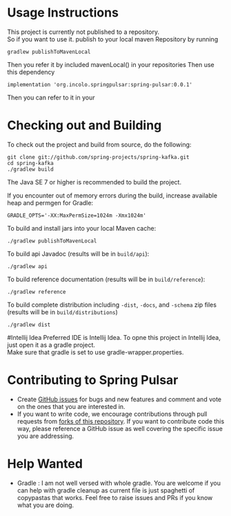 # Usage Instructions
This project is currently not published to a repository. <br>
So if you want to use it.
publish to your local maven Repository by running

    gradlew publishToMavenLocal
    
Then you refer it by included mavenLocal() in your repositories
Then use this dependency

    implementation 'org.incolo.springpulsar:spring-pulsar:0.0.1'

Then you can refer to it in your

# Checking out and Building

To check out the project and build from source, do the following:

    git clone git://github.com/spring-projects/spring-kafka.git
    cd spring-kafka
    ./gradlew build

The Java SE 7 or higher is recommended to build the project.

If you encounter out of memory errors during the build, increase available heap and permgen for Gradle:

    GRADLE_OPTS='-XX:MaxPermSize=1024m -Xmx1024m'

To build and install jars into your local Maven cache:

    ./gradlew publishToMavenLocal
    


To build api Javadoc (results will be in `build/api`):

    ./gradlew api

To build reference documentation (results will be in `build/reference`):

    ./gradlew reference

To build complete distribution including `-dist`, `-docs`, and `-schema` zip files (results will be in `build/distributions`)

    ./gradlew dist
    
#Intellij Idea
Preferred IDE is Intellij Idea.
To opne this project in Intellij Idea, just open it as a gradle project.<br> 
Make sure that gradle is set to use gradle-wrapper.properties.

# Contributing to Spring Pulsar

* Create [GitHub issues](https://github.com/charvakcpatel007/spring-pulsar/issues) for bugs and new features and comment and vote on the ones that you are interested in.
* If you want to write code, we encourage contributions through pull requests from [forks of this repository](https://help.github.com/forking/).  If you want to contribute code this way, please reference a GitHub issue as well covering the specific issue you are addressing.

# Help Wanted
* Gradle :
I am not well versed with whole gradle. You are welcome if you can help with gradle cleanup as current file is just spaghetti of copypastas that works.
Feel free to raise issues and PRs if you know what you are doing.